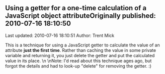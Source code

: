 ## Using a getter for a one-time calculation of a JavaScript object attributeOriginally published: 2010-07-16 18:10:50 
Last updated: 2010-07-16 18:10:51 
Author: Trent Mick 
 
This is a technique for using a JavaScript getter to calculate the value of an attribute **just the first time**. Rather than caching the value in some private variable and returning it, you just delete the getter and put the calculated value in its place.\n\nNote: I'd read about this technique ages ago, but forgot the details and had to look-up "delete" for removing the getter. :)